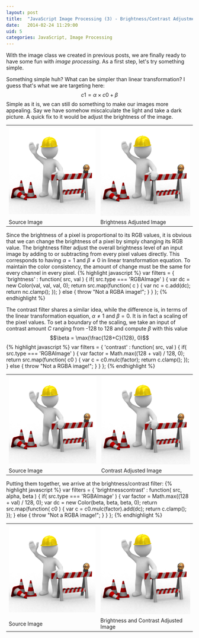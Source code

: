 ```yaml
---
layout: post
title:  "JavaScript Image Processing (3) - Brightness/Contrast Adjustment"
date:   2014-02-24 11:29:00
uid: 5
categories: JavaScript, Image Processing
---
```


With the image class we created in previous posts, we are finally ready to have some fun with *image processing*.
As a first step, let's try something simple.

Something simple huh? What can be simpler than linear transformation? I guess that's what we are targeting here:
$$c1 = \alpha \times c0 + \beta$$
Simple as it is, we can still do something to make our images more appealing. Say we have somehow miscalculate the light
 and take a dark picture. A quick fix to it would be adjust the brightness of the image.

<div align="center">
<table>
<tr>
<td><img src="/images/underconstruction.jpg"></td>
<td><img src="/images/underconstruction.jpg"></td>
</tr>
<tr>
<td>Source Image</td><td>Brightness Adjusted Image</td>
</tr>
</table>
</div>

Since the brightness of a pixel is proportional to
its RGB values, it is obvious that we can change the brightness of a pixel by simply changing its RGB value.
The brightness filter adjust the overall brightness level of an input image by adding to or subtracting from
every pixel values directly. This corresponds to having $\alpha=1$ and $\beta\ne 0$ in linear transformation equation.
To maintain the color consistency, the amount of change must be the same for every channel
in every pixel.
{% highlight javascript %}
var filters = {
'brightness' : function( src, val ) {
        if( src.type === 'RGBAImage' ) {
            var dc = new Color(val, val, val, 0);
            return src.map(function( c ) {
                var nc = c.add(dc);
                return nc.clamp();
            });
        }
        else {
            throw "Not a RGBA image!";
        }
    }
};
{% endhighlight %}

The contrast filter shares a similar idea, while the difference is, in terms of the linear transformation equation,
$\alpha\ne1$ and $\beta=0$. It is in fact a scaling of the pixel values. To set a boundary of the scaling, we take an input
of contrast amount $C$ ranging from -128 to 128 and compute $\beta$ with this value $$\beta = \max(\frac{128+C}{128}, 0)$$
{% highlight javascript %}
var filters = {
    'contrast' : function( src, val ) {
        if( src.type === 'RGBAImage' ) {
            var factor = Math.max((128 + val) / 128, 0);
            return src.map(function( c0 ) {
                var c = c0.mulc(factor);
                return c.clamp();
            });
        }
        else {
            throw "Not a RGBA image!";
        }
    }
};
{% endhighlight %}

<div align="center">
<table>
<tr>
<td><img src="/images/underconstruction.jpg"></td>
<td><img src="/images/underconstruction.jpg"></td>
</tr>
<tr>
<td>Source Image</td><td>Contrast Adjusted Image</td>
</tr>
</table>
</div>

Putting them together, we arrive at the brightness/contrast filter:
{% highlight javascript %}
var filters = {
    'brightnesscontrast' : function( src, alpha, beta ) {
        if( src.type === 'RGBAImage' ) {
            var factor = Math.max((128 + val) / 128, 0);
            var dc = new Color(beta, beta, beta, 0);
            return src.map(function( c0 ) {
                var c = c0.mulc(factor).add(dc);
                return c.clamp();
            });
        }
        else {
            throw "Not a RGBA image!";
        }
    }
};
{% endhighlight %}

<div align="center">
<table>
<tr>
<td><img src="/images/underconstruction.jpg"></td>
<td><img src="/images/underconstruction.jpg"></td>
</tr>
<tr>
<td>Source Image</td><td>Brightness and Contrast Adjusted Image</td>
</tr>
</table>
</div>